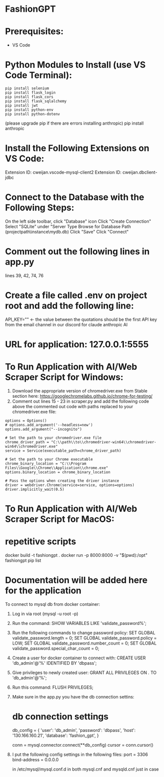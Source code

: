 # FashionGPT

# Prerequisites:
- VS Code

# Python Modules to Install (use VS Code Terminal):
    pip install selenium
    pip install flask_login
    pip install flask_cors
    pip install flask_sqlalchemy
    pip install jwt
    pip install python-env
    pip install python-dotenv

(please upgrade pip if there are errors installing anthropic)
    pip install anthropic

# Install the Following Extensions on VS Code:
Extension ID: cweijan.vscode-mysql-client2
Extension ID: cweijan.dbclient-jdbc

# Connect to the Database with the Following Steps:
On the left side toolbar, click "Database" icon
Click "Create Connection"
Select "SQLite" under "Server Type
Browse for Database Path (projectpath\instance\mydb.db)
Click "Save" 
Click "Connect"

# Comment out the following lines in app.py
lines 39, 42, 74, 76

# Create a file called .env on project root and add the following line:
API_KEY="" <- the value between the quotations should be the first API key from the email channel in our discord for claude anthropic AI

# URL for application: 127.0.0.1:5555

# To Run Application with AI/Web Scraper Script for Windows:

  1. Download the appropriate version of chromedriver.exe from Stable section here: https://googlechromelabs.github.io/chrome-for-testing/
  2. Comment out lines 15 - 23 in scraper.py and add the following code above the commented out code with paths replaced to your chromedriver.exe file:

    options = Options()
    # options.add_argument('--headless=new')
    options.add_argument("--incognito")

    # Set the path to your chromedriver.exe file
    chrome_driver_path = "C:\\path\\to\\chromedriver-win64\\chromedriver-win64\\chromedriver.exe"
    service = Service(executable_path=chrome_driver_path)

    # Set the path to your Chrome executable
    chrome_binary_location = "C:\\Program Files\\Google\\Chrome\\Application\\chrome.exe"
    options.binary_location = chrome_binary_location

    # Pass the options when creating the driver instance
    driver = webdriver.Chrome(service=service, options=options)
    driver.implicitly_wait(0.5)


# To Run Application with AI/Web Scraper Script for MacOS:


# repetitive scripts
docker build -t fashiongpt .
docker run -p 8000:8000 -v "$(pwd):/opt" fashiongpt
pip list 

# Documentation will be added here for the application

To connect to mysql db from docker container:
1. Log in via root (mysql -u root -p)
2. Run the command: 
    SHOW VARIABLES LIKE 'validate_password%';
3. Run the following commands to change password policy:
    SET GLOBAL validate_password.length = 0;
    SET GLOBAL validate_password.policy = LOW;
    SET GLOBAL validate_password.number_count = 0;
    SET GLOBAL validate_password.special_char_count = 0;

4. Create a user for docker container to connect with: 
    CREATE USER 'db_admin'@'%' IDENTIFIED BY 'dbpass';

5. Give privileges to newly created user:
    GRANT ALL PRIVILEGES ON *.* TO 'db_admin'@'%';

6. Run this command:
    FLUSH PRIVILEGES;

7. Make sure in the app.py you have the db connection settins:
    # db connection settings
    db_config = {
        'user': 'db_admin',
        'password': 'dbpass',
        'host': '130.166.160.21',
        'database': 'fashion_gpt',
    }

    conn = mysql.connector.connect(**db_config)
    cursor = conn.cursor()

8. I put the following config settings in the following files:
    port = 3306
    bind-address = 0.0.0.0

    in /etc/mysql/mysql.conf.d in both mysql.cnf and mysqld.cnf just in case